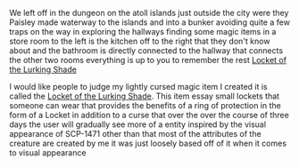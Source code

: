 We left off in the dungeon on the atoll islands just outside the city were they Paisley made waterway to the islands and into a bunker avoiding quite a few traps on the way in exploring the hallways finding some magic items in a store room to the left is the kitchen off to the right that they don't know about and the bathroom is directly connected to the hallway that connects the other two rooms everything is up to you to remember the rest [Locket of the Lurking Shade](https://www.dndbeyond.com/homebrew/creations/view?entityTypeId=112130694&id=8291267)


I would like people to judge my lightly cursed magic item I created it is called the  [Locket of the Lurking Shade](https://www.dndbeyond.com/homebrew/creations/view?entityTypeId=112130694&id=8291267). This item essay small lockets that someone can wear that provides the benefits of a ring of protection in the form of a Locket  in addition to a curse that over the over the course of three days the user will gradually see more of a entity inspired by the visual appearance of SCP-1471 other than that most of the attributes of the creature are created by me it was just loosely based off of it when it comes to visual appearance

